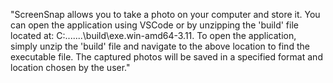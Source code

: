 
"ScreenSnap allows you to take a photo on your computer and store it. You can open the application using VSCode or by unzipping the 'build' file located at: C:.......\build\exe.win-amd64-3.11. To open the application, simply unzip the 'build' file and navigate to the above location to find the executable file. The captured photos will be saved in a specified format and location chosen by the user."
